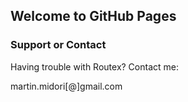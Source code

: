 ## Welcome to GitHub Pages

### Support or Contact

Having trouble with Routex? Contact me:

martin.midori[@]gmail.com
